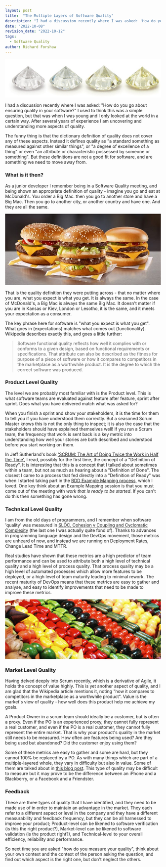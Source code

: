 ```yaml
---
layout: post
title:  "The Multiple Layers of Software Quality"
description: "I had a discussion recently where I was asked: 'How do you go about ensuring quality in your software?' I used to think this was a simple question, but that was when I was young and I only looked at the world in a certain way. After several years of experience I am uncovering and understanding more aspects of quality."
date: "2022-10-08"
revision_date: "2022-10-12"
tags:
  - Software Quality
author: Richard Forshaw
---
```


![Four Diamonds](images/BigDiamonds.jpg)

I had a discussion recently where I was asked: "How do you go about ensuring quality in your software?" I used to think this was a simple question, but that was when I was young and I only looked at the world in a certain way. After several years of experience I am uncovering and understanding more aspects of quality.

The funny thing is that the dictionary definition of quality does not cover any of these aspects. Instead it defines quality as "a standard something as measured against other similar things", or "a degree of excellence of a thing" or even "an attribute or characteristic possessed by someone or something". But these definitions are not a good fit for software, and are something we need to move away from.

### What is it then?

As a junior developer I remember being in a Software Quality meeting, and being shown an appropriate definition of quality - imagine you go and eat at McDonald's. You order a Big Mac. then you go to another store and have a Big Mac. Then you go to another city, or another country and have one. And they are all the same.

![Big Macs](images/bigmacs.jpg)

That is the quality definition they were putting across - that no matter where you are, what you expect is what you get. It is always the same. In the case of McDonald's, a Big Mac is always the same Big Mac. It doesn't matter if you are in Kansas or Kiev, London or Lesotho, it is the same, and it meets your expectation as a consumer.

The key phrase here for software is "what you expect is what you get". What goes in (expectations) matches what comes out (functionality). Wikipedia describes exactly this, and goes a little further:

> Software functional quality reflects how well it complies with or conforms to a given design, based on functional requirements or specifications. That attribute can also be described as the fitness for purpose of a piece of software or how it compares to competitors in the marketplace as a worthwhile product. It is the degree to which the correct software was produced.

### Product Level Quality

The level we are probably most familiar with is the Product level. This is what software teams are evaluated against feature after feature, sprint after sprint. Does what you have delivered match what was asked for?

When you finish a sprint and show your stakeholders, it is the time for them to tell you if you have understood them correctly. But a seasoned Scrum Master knows this is not the only thing to inspect; it is also the case that the stakeholders should have explained themselves well! If you run a Scrum team, the frequency that work is sent back is a key metric into understanding how well your stories are both described and understood before you start working on them.

In Jeff Sutherland's book ['SCRUM: The Art of Doing Twice the Work in Half the Time'](https://www.goodreads.com/book/show/19288230-scrum), I read, possibly for the first time, the concept of a "Definition of Ready". It is interesting that this is a concept that I talked about sometimes within a team, but not as much as hearing about a "Definition of Done". The closest I came to a process that fed directly into a "Definition of Ready" was when I started taking part in the [BDD Example Mapping process](https://cucumber.io/blog/bdd/example-mapping-introduction/), which I loved. One key think about an Example Mapping session is that you must come out of the meeting with _work that is ready to be started_. If you can't do this then something has gone wrong.

### Technical Level Quality

I am from the old days of programmers, and I remember when software 'quality' was measured in [SLOC, Cohesion v Coupling and Cyclomatic Complexity](https://en.wikipedia.org/wiki/Software_metric) (the last one I was actually quite fond of). Thanks to advances in programming language design and the DevOps movement, those metrics are unheard of now, and instead we are running on Deployment Rates, Change Lead Time and MTTR.

Real studies have shown that these metrics are a high predictor of team performance and can be used to attribute both a high level of technical quality and a high level of process quality. That process quality may be a high level of automated processes which allow more features to be deployed, or a high level of team maturity leading to minimal rework. The recent maturity of DevOps means that these metrics are easy to gather and analyse, and easy to identify improvements that need to be made to improve these metrics.

![Vegetables In The Market](images/MarketVegetables.jpg)

### Market Level Quality

Having delved deeply into Scrum recently, which is a derivative of Agile, it holds the concept of value highly. This is yet another aspect of quality, and I am glad that the Wikipedia article mentions it, noting "how it compares to competitors in the marketplace as a worthwhile product". Value is the market's view of quality - how well does this product help me achieve my goals.

A Product Owner in a scrum team should ideally be a customer, but is often a proxy. Even if the PO is an experienced proxy, they cannot fully represent a real customer, and even if the PO is a real customer, they cannot fully represent the entire market. That is why your product's quality in the market still needs to be measured. How often are features being used? Are they being used but abandoned? Did the customer enjoy using them?

Some of these metrics are easy to gather and some are hard, but they cannot 100% be replaced by a PO. As with many things which are part of a multiple-layered whole, they vary in difficulty but also in value. Some of them are talked about in [this blog post](https://denimdev.com.au/blog/build-test-adapt-repeat/). This type of quality may be difficult to measure but it may prove to be the difference between an iPhone and a Blackberry, or a Facebook and a Friendster.

### Feedback

These are three types of quality that I have identified, and they need to be made use of in order to maintain an advantage in the market. They each refer to a different aspect or level in the company and they have a different measurability and feedback frequency, but they can be all harnessed to improve your product; Product-level can be likened to software verification (is this the right product?), Market-level can be likened to software validation (is the product right?), and Technical-level to your overall efficiency, reliability and performance.

So next time you are asked "how do you measure your quality", think about your own context and the context of the person asking the question, and find out which aspect is the right one, but don't neglect the others.
